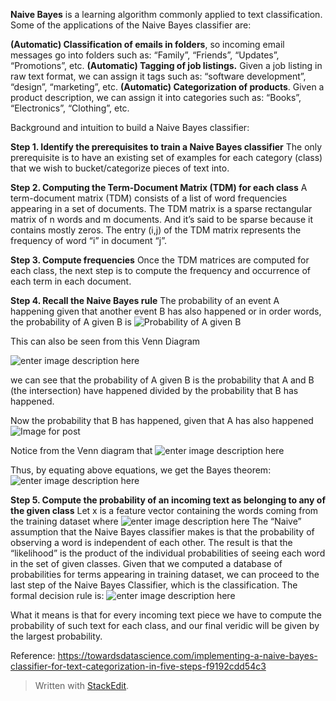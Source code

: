 ﻿**Naive Bayes** is a learning algorithm commonly applied to text classification.
Some of the applications of the Naive Bayes classifier are:

**(Automatic) Classification of emails in folders**, so incoming email messages go into folders such as: “Family”, “Friends”, “Updates”, “Promotions”, etc.
**(Automatic) Tagging of job listings.** Given a job listing in raw text format, we can assign it tags such as: “software development”, “design”, “marketing”, etc.
**(Automatic) Categorization of products**. Given a product description, we can assign it into categories such as: “Books”, “Electronics”, “Clothing”, etc.

Background and intuition to build a Naive Bayes classifier:

**Step 1. Identify the prerequisites to train a Naive Bayes classifier**
The only prerequisite is to have an existing set of examples for each category (class) that we wish to bucket/categorize pieces of text into.

**Step 2. Computing the Term-Document Matrix (TDM) for each class**
A term-document matrix (TDM) consists of a list of word frequencies appearing in a set of documents. The TDM matrix is a sparse rectangular matrix of n words and m  documents. And it’s said to be sparse because it contains mostly zeros. The entry (i,j) of the TDM matrix represents the frequency of word “i” in document “j”.

**Step 3. Compute frequencies**
Once the TDM matrices are computed for each class, the next step is to compute the frequency and occurrence of each term in each document.

**Step 4. Recall the Naive Bayes rule**
The probability of an event A happening given that another event B has also happened or in order words, the probability of A given B is
![Probability of A given B](https://miro.medium.com/max/875/1*EbKPutw-9THW0meeQA_2hA.png)

This can also be seen from this Venn Diagram

![enter image description here](https://miro.medium.com/max/875/1*MhvDQ3NI7o1_Oka1N4qj0g.png)

we can see that the probability of A given B is the probability that A and B (the intersection) have happened divided by the probability that B has happened.

Now the probability that B has happened, given that A has also happened
![Image for post](https://miro.medium.com/max/875/1*HpyCz-mxVAqm5C2nGxLkMw.png)

Notice from the Venn diagram that
![enter image description here](https://miro.medium.com/max/875/1*dFw36kPKrTkV7Q7mz6sCfQ.png)

Thus, by equating above equations, we get the Bayes theorem:
![enter image description here](https://miro.medium.com/max/875/1*DrxI1XrTAEMVIMruqUg9hQ.png)

**Step 5. Compute the probability of an incoming text as belonging to any of the given class** 
Let x is a feature vector containing the words coming from the training dataset where
![enter image description here](https://miro.medium.com/max/875/1*26Tx1YxhfrYaq060XbNL9g.png)
The “Naive” assumption that the Naive Bayes classifier makes is that the probability of observing a word is independent of each other. The result is that the “likelihood” is the product of the individual probabilities of seeing each word in the set of given classes.
Given that we computed a database of probabilities for terms appearing in training dataset, we can proceed to the last step of the Naive Bayes Classifier, which is the classification.
The formal decision rule is:
![enter image description here](https://miro.medium.com/max/875/1*X7JStLkiPeI_1zyA3loVuw.png)

What it means is that for every incoming text piece we have to compute the probability of such text for each class, and our final veridic will be given by the largest probability.

Reference: https://towardsdatascience.com/implementing-a-naive-bayes-classifier-for-text-categorization-in-five-steps-f9192cdd54c3
>Written with [StackEdit](https://stackedit.io/).